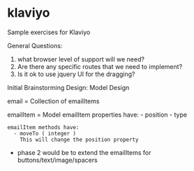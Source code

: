 # klaviyo
Sample exercises for Klaviyo


General Questions:

1. what browser level of support will we need?
2. Are there any specific routes that we need to implement?
3. Is it ok to use jquery UI for the dragging?



Initial Brainstorming Design:
Model Design


  email = Collection of emailItems


  emailItem = Model
    emailItem properties have:
      - position
      - type 

    emailItem methods have:
      - moveTo ( integer )
        This will change the position property




- phase 2 would be to extend the emailItems for buttons/text/image/spacers